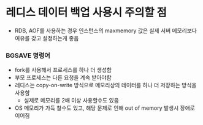 # 레디스 데이터 백업 사용시 주의할 점

- RDB, AOF를 사용하는 경우 인스턴스의 maxmemory 값은 실제 서버 메모리보다 여유를 갖고 설정하는게 좋음

### BGSAVE 명령어

- fork를 사용해서 프로세스를 하나 더 생성함
- 부모 프로세스는 다른 요청을 계속 받아야함
- 레디스는 copy-on-write 방식으로 메모리상의 데이터를 하나 더 저장하는 방식을 사용함
  - 실제로 메모리를 2배 이상 사용할수도 있음
- OS 메모리가 가득 찰수도 있고, 해당 문제로 인해 out of memory 발생시 장애로 이어짐
